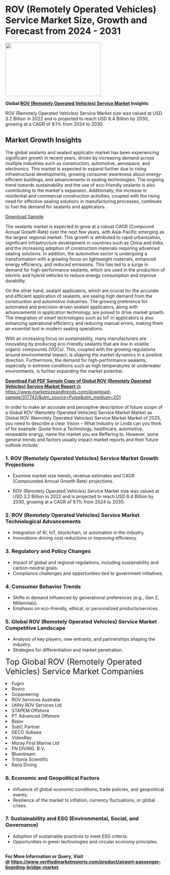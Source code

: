 <H1>ROV (Remotely Operated Vehicles) Service Market Size, Growth and Forecast from 2024 - 2031</H1><img class="aligncenter size-medium wp-image-584254" src="https://thirdeyenews.in/wp-content/uploads/2024/09/Global-Market-Research-300x168.jpeg" alt="" width="300" height="168" /><p><strong>Global&nbsp;<a href="https://www.marketsizeandtrends.com/download-sample/317742/&amp;utm_source=Pulse&amp;utm_medium=201">ROV (Remotely Operated Vehicles) Service Market</a> Insights</strong></p><p>ROV (Remotely Operated Vehicles) Service Market size was valued at USD 3.2 Billion in 2022 and is projected to reach USD 6.4 Billion by 2030, growing at a CAGR of 9.1% from 2024 to 2030.</p><p><h2>Market Growth Insights</h2> <p>The global sealants and sealant applicator market has been experiencing significant growth in recent years, driven by increasing demand across multiple industries such as construction, automotive, aerospace, and electronics. This market is expected to expand further due to rising infrastructural developments, growing consumer awareness about energy-efficient buildings, and advancements in sealing technologies. The ongoing trend towards sustainability and the use of eco-friendly sealants is also contributing to the market's expansion. Additionally, the increase in residential and commercial construction activities, coupled with the rising need for effective sealing solutions in manufacturing processes, continues to fuel the demand for sealants and applicators.</p> <p><a href="#">Download Sample</a></p> <p>The sealants market is expected to grow at a robust CAGR (Compound Annual Growth Rate) over the next few years, with Asia-Pacific emerging as the largest regional market. This growth is attributed to rapid urbanization, significant infrastructure development in countries such as China and India, and the increasing adoption of construction materials requiring advanced sealing solutions. In addition, the automotive sector is undergoing a transformation with a growing focus on lightweight materials, enhanced energy efficiency, and reduced emissions. This has led to a surge in demand for high-performance sealants, which are used in the production of electric and hybrid vehicles to reduce energy consumption and improve durability.</p> <p>On the other hand, sealant applicators, which are crucial for the accurate and efficient application of sealants, are seeing high demand from the construction and automotive industries. The growing preference for automated and precision-driven sealant applicators, along with advancements in application technology, are poised to drive market growth. The integration of smart technologies such as IoT in applicators is also enhancing operational efficiency and reducing manual errors, making them an essential tool in modern sealing operations.</p> <p>With an increasing focus on sustainability, many manufacturers are innovating by producing eco-friendly sealants that are low in volatile organic compounds (VOCs). This, coupled with the growing regulations around environmental impact, is shaping the market dynamics in a positive direction. Furthermore, the demand for high-performance sealants, especially in extreme conditions such as high temperatures or underwater environments, is further expanding the market potential.</p> <p><a href="#"></p><p><span class=""><strong>Download Full PDF Sample Copy of Global ROV (Remotely Operated Vehicles) Service Market Report</strong> @ <a href="https://www.marketsizeandtrends.com/download-sample/317742/&amp;utm_source=Pulse&amp;utm_medium=201" target="_blank">https://www.marketsizeandtrends.com/download-sample/317742/&amp;utm_source=Pulse&amp;utm_medium=201</a></span></p><p>In order to make an accurate and perceptive description of future scope of a Global&nbsp;ROV (Remotely Operated Vehicles) Service Market Market as Global&nbsp;ROV (Remotely Operated Vehicles) Service Market Market of 2025, you need to describe a clear Vision &ndash; What Industry or Linda can you think of for example: Quote from a Technology, healthcare, automotive, renewable energy, name the market you are Reffering to. However, some general trends and factors usually impact market reports and their future outlook include:</p><h3>1.&nbsp;<strong>ROV (Remotely Operated Vehicles) Service Market Growth Projections</strong></h3><ul><li>Examine market size trends, revenue estimates and CAGR (Compounded Annual Growth Rate) projections.</li><li><p>ROV (Remotely Operated Vehicles) Service Market size was valued at USD 3.2 Billion in 2022 and is projected to reach USD 6.4 Billion by 2030, growing at a CAGR of 9.1% from 2024 to 2030.</p></li></ul><h3>2.&nbsp;<strong>ROV (Remotely Operated Vehicles) Service Market Technological Advancements</strong></h3><ul><li>Integration of AI, IoT, blockchain, or automation in the industry.</li><li>Innovations driving cost reductions or improving efficiency.</li></ul><h3>3.&nbsp;<strong>Regulatory and Policy Changes</strong></h3><ul><li>Impact of global and regional regulations, including sustainability and carbon-neutral goals.</li><li>Compliance challenges and opportunities tied to government initiatives.</li></ul><h3>4.&nbsp;<strong>Consumer Behavior Trends</strong></h3><ul><li>Shifts in demand influenced by generational preferences (e.g., Gen Z, Millennials).</li><li>Emphasis on eco-friendly, ethical, or personalized products/services.</li></ul><h3>5.&nbsp;<strong>Global ROV (Remotely Operated Vehicles) Service Market Competitive Landscape</strong></h3><ul><li>Analysis of key players, new entrants, and partnerships shaping the industry.</li><li>Strategies for differentiation and market penetration.</li></ul><p data-pm-slice="1 1 []"><span style="color: inherit; font-family: inherit; font-size: 25px;">Top Global ROV (Remotely Operated Vehicles) Service Market Companies</span></p><div class="" data-test-id=""><p><li>Fugro</li><li> Rovco</li><li> Oceaneering</li><li> ROV Services Australia</li><li> Utility ROV Services Ltd</li><li> STAPEM Offshore</li><li> PT Advanced Offshore</li><li> Belov</li><li> SubC Partner</li><li> DECO Subsea</li><li> VideoRay</li><li> Moray First Marine Ltd</li><li> FN DIVING. B.V.</li><li> Bluestream</li><li> Tritonia Scientific</li><li> Rana Diving</li></p></div><h3>6.&nbsp;<strong>Economic and Geopolitical Factors</strong></h3><ul><li>Influence of global economic conditions, trade policies, and geopolitical events.</li><li>Resilience of the market to inflation, currency fluctuations, or global crises.</li></ul><h3>7.&nbsp;<strong>Sustainability and ESG (Environmental, Social, and Governance)</strong></h3><ul><li>Adoption of sustainable practices to meet ESG criteria.</li><li>Opportunities in green technologies and circular economy principles.</li></ul><h2><strong style="font-size: 14px;">For More Information or Query, Visit @&nbsp;</strong><a style="background-color: #ffffff; font-size: 14px;" href="https://www.marketsizeandtrends.com/report/rov-remotely-operated-vehicles-service-market/" target="_blank">https://www.verifiedmarketreports.com/product/airport-passenger-boarding-bridge-market</a></h2>
